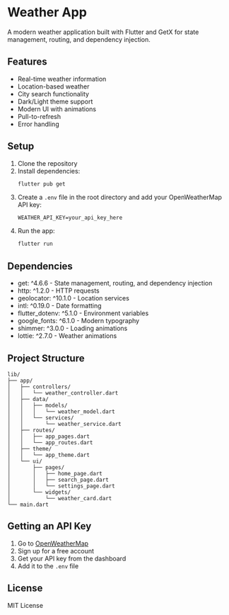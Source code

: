 # Weather App

A modern weather application built with Flutter and GetX for state management, routing, and dependency injection.

## Features

- Real-time weather information
- Location-based weather
- City search functionality
- Dark/Light theme support
- Modern UI with animations
- Pull-to-refresh
- Error handling

## Setup

1. Clone the repository
2. Install dependencies:
   ```bash
   flutter pub get
   ```
3. Create a `.env` file in the root directory and add your OpenWeatherMap API key:
   ```
   WEATHER_API_KEY=your_api_key_here
   ```
4. Run the app:
   ```bash
   flutter run
   ```

## Dependencies

- get: ^4.6.6 - State management, routing, and dependency injection
- http: ^1.2.0 - HTTP requests
- geolocator: ^10.1.0 - Location services
- intl: ^0.19.0 - Date formatting
- flutter_dotenv: ^5.1.0 - Environment variables
- google_fonts: ^6.1.0 - Modern typography
- shimmer: ^3.0.0 - Loading animations
- lottie: ^2.7.0 - Weather animations

## Project Structure

```
lib/
├── app/
│   ├── controllers/
│   │   └── weather_controller.dart
│   ├── data/
│   │   ├── models/
│   │   │   └── weather_model.dart
│   │   └── services/
│   │       └── weather_service.dart
│   ├── routes/
│   │   ├── app_pages.dart
│   │   └── app_routes.dart
│   ├── theme/
│   │   └── app_theme.dart
│   └── ui/
│       ├── pages/
│       │   ├── home_page.dart
│       │   ├── search_page.dart
│       │   └── settings_page.dart
│       └── widgets/
│           └── weather_card.dart
└── main.dart
```

## Getting an API Key

1. Go to [OpenWeatherMap](https://openweathermap.org/)
2. Sign up for a free account
3. Get your API key from the dashboard
4. Add it to the `.env` file

## License

MIT License
